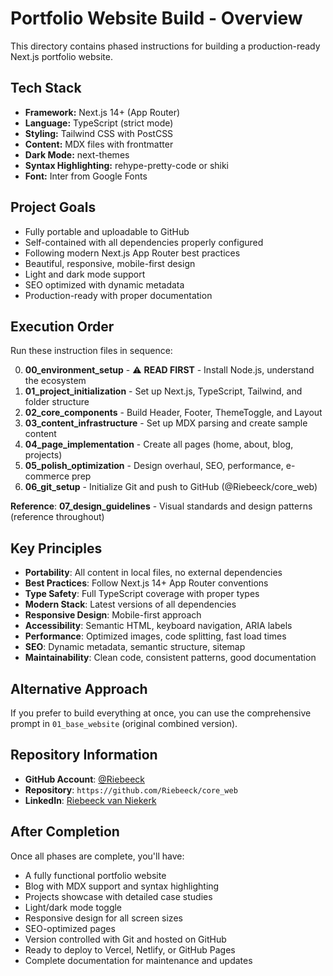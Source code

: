 # Portfolio Website Build - Overview

This directory contains phased instructions for building a production-ready Next.js portfolio website.

## Tech Stack

- **Framework:** Next.js 14+ (App Router)
- **Language:** TypeScript (strict mode)
- **Styling:** Tailwind CSS with PostCSS
- **Content:** MDX files with frontmatter
- **Dark Mode:** next-themes
- **Syntax Highlighting:** rehype-pretty-code or shiki
- **Font:** Inter from Google Fonts

## Project Goals

- Fully portable and uploadable to GitHub
- Self-contained with all dependencies properly configured
- Following modern Next.js App Router best practices
- Beautiful, responsive, mobile-first design
- Light and dark mode support
- SEO optimized with dynamic metadata
- Production-ready with proper documentation

## Execution Order

Run these instruction files in sequence:

0. **00_environment_setup** - ⚠️ **READ FIRST** - Install Node.js, understand the ecosystem
1. **01_project_initialization** - Set up Next.js, TypeScript, Tailwind, and folder structure
2. **02_core_components** - Build Header, Footer, ThemeToggle, and Layout
3. **03_content_infrastructure** - Set up MDX parsing and create sample content
4. **04_page_implementation** - Create all pages (home, about, blog, projects)
5. **05_polish_optimization** - Design overhaul, SEO, performance, e-commerce prep
6. **06_git_setup** - Initialize Git and push to GitHub (@Riebeeck/core_web)

**Reference**: **07_design_guidelines** - Visual standards and design patterns (reference throughout)

## Key Principles

- **Portability**: All content in local files, no external dependencies
- **Best Practices**: Follow Next.js 14+ App Router conventions
- **Type Safety**: Full TypeScript coverage with proper types
- **Modern Stack**: Latest versions of all dependencies
- **Responsive Design**: Mobile-first approach
- **Accessibility**: Semantic HTML, keyboard navigation, ARIA labels
- **Performance**: Optimized images, code splitting, fast load times
- **SEO**: Dynamic metadata, semantic structure, sitemap
- **Maintainability**: Clean code, consistent patterns, good documentation

## Alternative Approach

If you prefer to build everything at once, you can use the comprehensive prompt in `01_base_website` (original combined version).

## Repository Information

- **GitHub Account**: [@Riebeeck](https://github.com/Riebeeck)
- **Repository**: `https://github.com/Riebeeck/core_web`
- **LinkedIn**: [Riebeeck van Niekerk](https://www.linkedin.com/in/riebeeckvanniekerk/)

## After Completion

Once all phases are complete, you'll have:
- A fully functional portfolio website
- Blog with MDX support and syntax highlighting
- Projects showcase with detailed case studies
- Light/dark mode toggle
- Responsive design for all screen sizes
- SEO-optimized pages
- Version controlled with Git and hosted on GitHub
- Ready to deploy to Vercel, Netlify, or GitHub Pages
- Complete documentation for maintenance and updates
